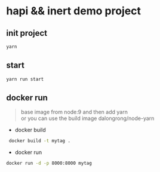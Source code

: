 # hapi && inert  demo project

## init project
```js
yarn 
```
## start
```js
yarn run start
```
## docker run 
>  base image from node:9 and then add yarn  
>  or you can use the build image dalongrong/node-yarn
* docker build
``` sh
 docker build -t mytag .
``` 
* docker run 
```sh
docker run -d -p 8000:8000 mytag
```

